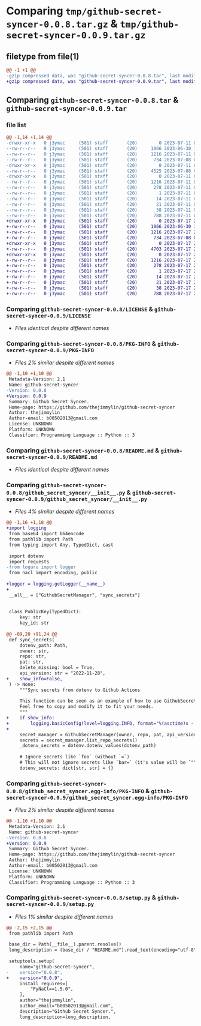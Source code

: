# Comparing `tmp/github-secret-syncer-0.0.8.tar.gz` & `tmp/github-secret-syncer-0.0.9.tar.gz`

## filetype from file(1)

```diff
@@ -1 +1 @@
-gzip compressed data, was "github-secret-syncer-0.0.8.tar", last modified: Tue Jul 11 00:53:57 2023, max compression
+gzip compressed data, was "github-secret-syncer-0.0.9.tar", last modified: Mon Jul 17 21:23:48 2023, max compression
```

## Comparing `github-secret-syncer-0.0.8.tar` & `github-secret-syncer-0.0.9.tar`

### file list

```diff
@@ -1,14 +1,14 @@
-drwxr-xr-x   0 j3ymac     (501) staff       (20)        0 2023-07-11 00:53:57.122787 github-secret-syncer-0.0.8/
--rw-r--r--   0 j3ymac     (501) staff       (20)     1066 2023-06-30 17:47:40.000000 github-secret-syncer-0.0.8/LICENSE
--rw-r--r--   0 j3ymac     (501) staff       (20)     1216 2023-07-11 00:53:57.122617 github-secret-syncer-0.0.8/PKG-INFO
--rw-r--r--   0 j3ymac     (501) staff       (20)      734 2023-07-08 09:44:30.000000 github-secret-syncer-0.0.8/README.md
-drwxr-xr-x   0 j3ymac     (501) staff       (20)        0 2023-07-11 00:53:57.121587 github-secret-syncer-0.0.8/github_secret_syncer/
--rw-r--r--   0 j3ymac     (501) staff       (20)     4525 2023-07-08 09:29:14.000000 github-secret-syncer-0.0.8/github_secret_syncer/__init__.py
-drwxr-xr-x   0 j3ymac     (501) staff       (20)        0 2023-07-11 00:53:57.122418 github-secret-syncer-0.0.8/github_secret_syncer.egg-info/
--rw-r--r--   0 j3ymac     (501) staff       (20)     1216 2023-07-11 00:53:57.000000 github-secret-syncer-0.0.8/github_secret_syncer.egg-info/PKG-INFO
--rw-r--r--   0 j3ymac     (501) staff       (20)      278 2023-07-11 00:53:57.000000 github-secret-syncer-0.0.8/github_secret_syncer.egg-info/SOURCES.txt
--rw-r--r--   0 j3ymac     (501) staff       (20)        1 2023-07-11 00:53:57.000000 github-secret-syncer-0.0.8/github_secret_syncer.egg-info/dependency_links.txt
--rw-r--r--   0 j3ymac     (501) staff       (20)       14 2023-07-11 00:53:57.000000 github-secret-syncer-0.0.8/github_secret_syncer.egg-info/requires.txt
--rw-r--r--   0 j3ymac     (501) staff       (20)       21 2023-07-11 00:53:57.000000 github-secret-syncer-0.0.8/github_secret_syncer.egg-info/top_level.txt
--rw-r--r--   0 j3ymac     (501) staff       (20)       38 2023-07-11 00:53:57.122832 github-secret-syncer-0.0.8/setup.cfg
--rw-r--r--   0 j3ymac     (501) staff       (20)      788 2023-07-11 00:52:16.000000 github-secret-syncer-0.0.8/setup.py
+drwxr-xr-x   0 j3ymac     (501) staff       (20)        0 2023-07-17 21:23:48.606400 github-secret-syncer-0.0.9/
+-rw-r--r--   0 j3ymac     (501) staff       (20)     1066 2023-06-30 17:47:40.000000 github-secret-syncer-0.0.9/LICENSE
+-rw-r--r--   0 j3ymac     (501) staff       (20)     1216 2023-07-17 21:23:48.606248 github-secret-syncer-0.0.9/PKG-INFO
+-rw-r--r--   0 j3ymac     (501) staff       (20)      734 2023-07-08 09:44:30.000000 github-secret-syncer-0.0.9/README.md
+drwxr-xr-x   0 j3ymac     (501) staff       (20)        0 2023-07-17 21:23:48.605443 github-secret-syncer-0.0.9/github_secret_syncer/
+-rw-r--r--   0 j3ymac     (501) staff       (20)     4703 2023-07-17 21:23:29.000000 github-secret-syncer-0.0.9/github_secret_syncer/__init__.py
+drwxr-xr-x   0 j3ymac     (501) staff       (20)        0 2023-07-17 21:23:48.605997 github-secret-syncer-0.0.9/github_secret_syncer.egg-info/
+-rw-r--r--   0 j3ymac     (501) staff       (20)     1216 2023-07-17 21:23:48.000000 github-secret-syncer-0.0.9/github_secret_syncer.egg-info/PKG-INFO
+-rw-r--r--   0 j3ymac     (501) staff       (20)      278 2023-07-17 21:23:48.000000 github-secret-syncer-0.0.9/github_secret_syncer.egg-info/SOURCES.txt
+-rw-r--r--   0 j3ymac     (501) staff       (20)        1 2023-07-17 21:23:48.000000 github-secret-syncer-0.0.9/github_secret_syncer.egg-info/dependency_links.txt
+-rw-r--r--   0 j3ymac     (501) staff       (20)       14 2023-07-17 21:23:48.000000 github-secret-syncer-0.0.9/github_secret_syncer.egg-info/requires.txt
+-rw-r--r--   0 j3ymac     (501) staff       (20)       21 2023-07-17 21:23:48.000000 github-secret-syncer-0.0.9/github_secret_syncer.egg-info/top_level.txt
+-rw-r--r--   0 j3ymac     (501) staff       (20)       38 2023-07-17 21:23:48.606442 github-secret-syncer-0.0.9/setup.cfg
+-rw-r--r--   0 j3ymac     (501) staff       (20)      788 2023-07-17 21:16:27.000000 github-secret-syncer-0.0.9/setup.py
```

### Comparing `github-secret-syncer-0.0.8/LICENSE` & `github-secret-syncer-0.0.9/LICENSE`

 * *Files identical despite different names*

### Comparing `github-secret-syncer-0.0.8/PKG-INFO` & `github-secret-syncer-0.0.9/PKG-INFO`

 * *Files 2% similar despite different names*

```diff
@@ -1,10 +1,10 @@
 Metadata-Version: 2.1
 Name: github-secret-syncer
-Version: 0.0.8
+Version: 0.0.9
 Summary: Github Secret Syncer.
 Home-page: https://github.com/thejimmylin/github-secret-syncer
 Author: thejimmylin
 Author-email: b00502013@gmail.com
 License: UNKNOWN
 Platform: UNKNOWN
 Classifier: Programming Language :: Python :: 3
```

### Comparing `github-secret-syncer-0.0.8/README.md` & `github-secret-syncer-0.0.9/README.md`

 * *Files identical despite different names*

### Comparing `github-secret-syncer-0.0.8/github_secret_syncer/__init__.py` & `github-secret-syncer-0.0.9/github_secret_syncer/__init__.py`

 * *Files 4% similar despite different names*

```diff
@@ -1,16 +1,18 @@
+import logging
 from base64 import b64encode
 from pathlib import Path
 from typing import Any, TypedDict, cast
 
 import dotenv
 import requests
-from loguru import logger
 from nacl import encoding, public
 
+logger = logging.getLogger(__name__)
+
 __all__ = ["GithubSecretManager", "sync_secrets"]
 
 
 class PublicKey(TypedDict):
     key: str
     key_id: str
 
@@ -89,20 +91,24 @@
 def sync_secrets(
     dotenv_path: Path,
     owner: str,
     repo: str,
     pat: str,
     delete_missing: bool = True,
     api_version: str = "2022-11-28",
+    show_info=False,
 ) -> None:
     """Sync secrets from dotenv to Github Actions
 
     This function can be seen as an example of how to use GithubSecretManager.
     Feel free to copy and modify it to fit your needs.
     """
+    if show_info:
+        logging.basicConfig(level=logging.INFO, format="%(asctime)s - %(name)s - %(levelname)s - %(message)s")
+
     secret_manager = GithubSecretManager(owner, repo, pat, api_version)
     secrets = secret_manager.list_repo_secrets()
     _dotenv_secrets = dotenv.dotenv_values(dotenv_path)
 
     # Ignore secrets like `foo` (without `=`)
     # This will not ignore secrets like `bar=` (it's value will be `""`)
     dotenv_secrets: dict[str, str] = {}
```

### Comparing `github-secret-syncer-0.0.8/github_secret_syncer.egg-info/PKG-INFO` & `github-secret-syncer-0.0.9/github_secret_syncer.egg-info/PKG-INFO`

 * *Files 2% similar despite different names*

```diff
@@ -1,10 +1,10 @@
 Metadata-Version: 2.1
 Name: github-secret-syncer
-Version: 0.0.8
+Version: 0.0.9
 Summary: Github Secret Syncer.
 Home-page: https://github.com/thejimmylin/github-secret-syncer
 Author: thejimmylin
 Author-email: b00502013@gmail.com
 License: UNKNOWN
 Platform: UNKNOWN
 Classifier: Programming Language :: Python :: 3
```

### Comparing `github-secret-syncer-0.0.8/setup.py` & `github-secret-syncer-0.0.9/setup.py`

 * *Files 1% similar despite different names*

```diff
@@ -2,15 +2,15 @@
 from pathlib import Path
 
 base_dir = Path(__file__).parent.resolve()
 long_description = (base_dir / "README.md").read_text(encoding="utf-8")
 
 setuptools.setup(
     name="github-secret-syncer",
-    version="0.0.8",
+    version="0.0.9",
     install_requires=[
         "PyNaCl==1.5.0",
     ],
     author="thejimmylin",
     author_email="b00502013@gmail.com",
     description="Github Secret Syncer.",
     long_description=long_description,
```

